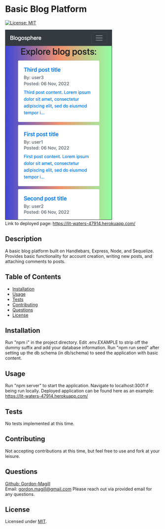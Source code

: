 # Basic Blog Platform
[![License: MIT](https://img.shields.io/badge/License-MIT-yellow.svg)](https://opensource.org/licenses/MIT)

![Screenshot](./assets/blog_screenshot.png)<br>
Link to deployed page: https://lit-waters-47914.herokuapp.com/

## Description

A basic blog platform built on Handlebars, Express, Node, and Sequelize. Provides basic functionality for account creation, writing new posts, and attaching comments to posts.

## Table of Contents

- [Installation](#installation)
- [Usage](#usage)
- [Tests](#tests)
- [Contributing](#contributing)
- [Questions](#questions)
- [License](#license)

## Installation

Run "npm i" in the project directory. Edit .env.EXAMPLE to strip off the dummy suffix and add your database information. Run "npm run seed" after setting up the db schema (in db/schema) to seed the application with basic content.

## Usage

Run "npm server" to start the application. Navigate to localhost:3001 if being run locally. Deployed application can be found here as an example: https://lit-waters-47914.herokuapp.com/

## Tests

No tests implemented at this time.

## Contributing

Not accepting contributions at this time, but feel free to use and fork at your leisure.

## Questions

[Github: Gordon-Magill](https://github.com/Gordon-Magill)<br>
Email: gordon.magill@gmail.com
Please reach out via provided email for any questions.

## License

Licensed under [MIT](https://opensource.org/licenses/MIT).
